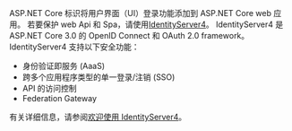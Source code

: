 ASP.NET Core 标识将用户界面（UI）登录功能添加到 ASP.NET Core web 应用。 若要保护 web Api 和 Spa，请使用[IdentityServer4](https://identityserver.io)。 IdentityServer4 是 ASP.NET Core 3.0 的 OpenID Connect 和 OAuth 2.0 framework。 IdentityServer4 支持以下安全功能：

* 身份验证即服务 (AaaS)
* 跨多个应用程序类型的单一登录/注销 (SSO)
* API 的访问控制
* Federation Gateway

有关详细信息，请参阅[欢迎使用 IdentityServer4](http://docs.identityserver.io/en/latest/index.html)。